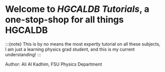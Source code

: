# Welcome to *HGCALDB Tutorials*, a one-stop-shop for all things HGCALDB


:::{note}
This is by no means the most expertly tutorial on all these subjects, I am just a learning physics grad student, and this is my current understanding!
:::


Author: Ali Al Kadhim, FSU Physics Department
